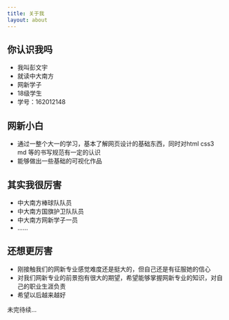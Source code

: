 ```yaml
---
title: 关于我
layout: about
---
```

## 你认识我吗
- 我叫彭文宇
- 就读中大南方
- 网新学子
- 18级学生
- 学号：162012148

## 网新小白
- 通过一整个大一的学习，基本了解网页设计的基础东西，同时对html css3 md 等的书写规范有一定的认识
- 能够做出一些基础的可视化作品

## 其实我很厉害
- 中大南方棒球队队员
- 中大南方国旗护卫队队员
- 中大南方网新学子一员
- ......

## 还想更厉害
- 刚接触我们的网新专业感觉难度还是挺大的，但自己还是有征服她的信心
- 对我们网新专业的前景抱有很大的期望，希望能够掌握网新专业的知识，对自己的职业生涯负责
- 希望以后越来越好

未完待续...